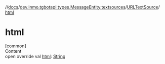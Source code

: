 //[docs](../../../index.md)/[dev.inmo.tgbotapi.types.MessageEntity.textsources](../index.md)/[URLTextSource](index.md)/[html](html.md)



# html  
[common]  
Content  
open override val [html](html.md): [String](https://kotlinlang.org/api/latest/jvm/stdlib/kotlin/-string/index.html)  



